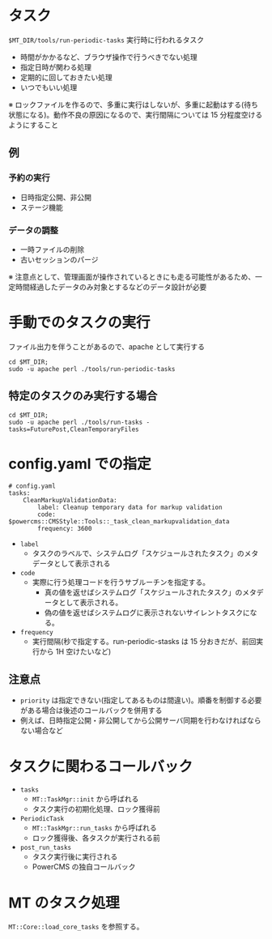 # タスク

`$MT_DIR/tools/run-periodic-tasks` 実行時に行われるタスク

* 時間がかかるなど、ブラウザ操作で行うべきでない処理
* 指定日時が関わる処理
* 定期的に回しておきたい処理
* いつでもいい処理

※ ロックファイルを作るので、多重に実行はしないが、多重に起動はする(待ち状態になる)。動作不良の原因になるので、実行間隔については 15 分程度空けるようにすること

## 例

### 予約の実行

* 日時指定公開、非公開
* ステージ機能

### データの調整

* 一時ファイルの削除
* 古いセッションのパージ

※ 注意点として、管理画面が操作されているときにも走る可能性があるため、一定時間経過したデータのみ対象とするなどのデータ設計が必要


# 手動でのタスクの実行

ファイル出力を伴うことがあるので、apache として実行する

```
cd $MT_DIR;
sudo -u apache perl ./tools/run-periodic-tasks
```

## 特定のタスクのみ実行する場合

```
cd $MT_DIR;
sudo -u apache perl ./tools/run-tasks -tasks=FuturePost,CleanTemporaryFiles
```

# config.yaml での指定

```
# config.yaml
tasks:
    CleanMarkupValidationData:
        label: Cleanup temporary data for markup validation
        code: $powercms::CMSStyle::Tools::_task_clean_markupvalidation_data
        frequency: 3600
```

* `label`
    * タスクのラベルで、システムログ「スケジュールされたタスク」のメタデータとして表示される
* `code`
    * 実際に行う処理コードを行うサブルーチンを指定する。
        * 真の値を返せばシステムログ「スケジュールされたタスク」のメタデータとして表示される。
        * 偽の値を返せばシステムログに表示されないサイレントタスクになる。
* `frequency`
    * 実行間隔(秒で指定する。run-periodic-stasks は 15 分おきだが、前回実行から 1H 空けたいなど)

## 注意点

* `priority` は指定できない(指定してあるものは間違い)。順番を制御する必要がある場合は後述のコールバックを併用する
* 例えば、日時指定公開・非公開してから公開サーバ同期を行わなければならない場合など

# タスクに関わるコールバック

* `tasks`
    * `MT::TaskMgr::init` から呼ばれる
    * タスク実行の初期化処理、ロック獲得前
* `PeriodicTask`
    * `MT::TaskMgr::run_tasks` から呼ばれる
    * ロック獲得後、各タスクが実行される前
* `post_run_tasks`
    * タスク実行後に実行される
    * PowerCMS の独自コールバック

# MT のタスク処理

`MT::Core::load_core_tasks` を参照する。
